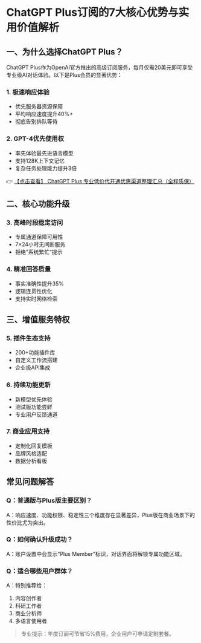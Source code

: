 # ChatGPT Plus订阅的7大核心优势与实用价值解析

## 一、为什么选择ChatGPT Plus？

ChatGPT Plus作为OpenAI官方推出的高级订阅服务，每月仅需20美元即可享受专业级AI对话体验。以下是Plus会员的显著优势：

### 1. 极速响应体验
- 优先服务器资源保障
- 平均响应速度提升40%+
- 彻底告别排队等待

### 2. GPT-4优先使用权
- 率先体验最先进语言模型
- 支持128K上下文记忆
- 复杂任务处理能力提升3倍

👉 [【点击查看】 ChatGPT Plus 专业低价代开通优惠渠道整理汇总（全程质保）](https://bit.ly/DaiKai)

## 二、核心功能升级

### 3. 高峰时段稳定访问
- 专属通道保障可用性
- 7×24小时无间断服务
- 拒绝"系统繁忙"提示

### 4. 精准回答质量
- 事实准确性提升35%
- 逻辑连贯性优化
- 支持实时网络检索

## 三、增值服务特权

### 5. 插件生态支持
- 200+功能插件库
- 自定义工作流搭建
- 企业级API集成

### 6. 持续功能更新
- 新模型优先体验
- 测试版功能尝鲜
- 专业用户反馈通道

### 7. 商业应用支持
- 定制化回复模板
- 品牌风格适配
- 数据分析看板

## 常见问题解答

### Q：普通版与Plus版主要区别？
A：响应速度、功能权限、稳定性三个维度存在显著差异，Plus版在商业场景下的性价比尤为突出。

### Q：如何确认升级成功？
A：账户设置中会显示"Plus Member"标识，对话界面将解锁专属功能区域。

### Q：适合哪些用户群体？
A：特别推荐给：
1. 内容创作者
2. 科研工作者
3. 商业分析师
4. 多语言使用者

> 专业提示：年度订阅可节省15%费用，企业用户可申请定制套餐。